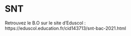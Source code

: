 <h1>SNT</h1>
Retrouvez le B.O sur le site d’Eduscol : https://eduscol.education.fr/cid143713/snt-bac-2021.html
